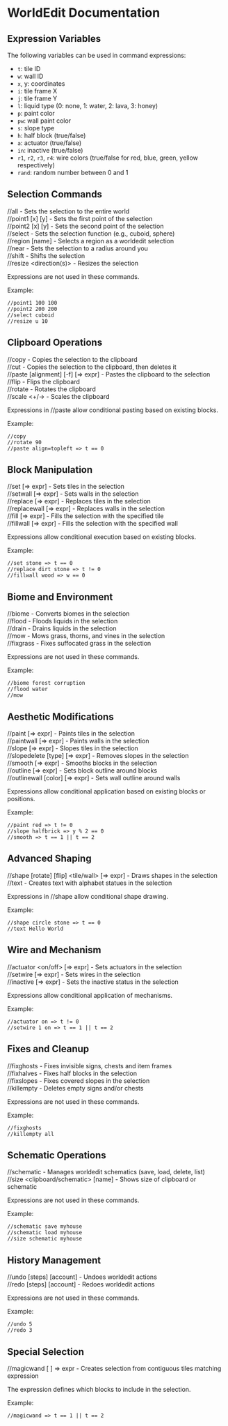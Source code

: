 # WorldEdit Documentation

## Expression Variables
The following variables can be used in command expressions:

- `t`: tile ID
- `w`: wall ID
- `x`, y: coordinates
- `i`: tile frame X
- `j`: tile frame Y
- `l`: liquid type (0: none, 1: water, 2: lava, 3: honey)
- `p`: paint color
- `pw`: wall paint color
- `s`: slope type
- `h`: half block (true/false)
- `a`: actuator (true/false)
- `in`: inactive (true/false)
- `r1`, `r2`, `r3`, `r4`: wire colors (true/false for red, blue, green, yellow respectively)
- `rand`: random number between 0 and 1

## Selection Commands
//all - Sets the selection to the entire world <br />
//point1 [x] [y] - Sets the first point of the selection <br />
//point2 [x] [y] - Sets the second point of the selection <br />
//select <type> - Sets the selection function (e.g., cuboid, sphere) <br />
//region [name] - Selects a region as a worldedit selection <br />
//near <radius> - Sets the selection to a radius around you <br />
//shift <direction> <amount> - Shifts the selection <br />
//resize <direction(s)> <amount> - Resizes the selection <br />

Expressions are not used in these commands.

Example:
```
//point1 100 100
//point2 200 200
//select cuboid
//resize u 10
```

## Clipboard Operations
//copy - Copies the selection to the clipboard <br />
//cut - Copies the selection to the clipboard, then deletes it <br />
//paste [alignment] [-f] [=> expr] - Pastes the clipboard to the selection <br />
//flip <direction> - Flips the clipboard <br />
//rotate <angle> - Rotates the clipboard <br />
//scale <+/-> <amount> - Scales the clipboard <br />

Expressions in //paste allow conditional pasting based on existing blocks.

Example:
```
//copy
//rotate 90
//paste align=topleft => t == 0
```

## Block Manipulation
//set <tile> [=> expr] - Sets tiles in the selection <br />
//setwall <wall> [=> expr] - Sets walls in the selection <br />
//replace <from> <to> [=> expr] - Replaces tiles in the selection <br />
//replacewall <from> <to> [=> expr] - Replaces walls in the selection <br />
//fill <tile> [=> expr] - Fills the selection with the specified tile <br />
//fillwall <wall> [=> expr] - Fills the selection with the specified wall <br />

Expressions allow conditional execution based on existing blocks.

Example:
```
//set stone => t == 0
//replace dirt stone => t != 0
//fillwall wood => w == 0
```

## Biome and Environment
//biome <biome1> <biome2> - Converts biomes in the selection <br />
//flood <liquid> - Floods liquids in the selection <br />
//drain - Drains liquids in the selection <br />
//mow - Mows grass, thorns, and vines in the selection <br />
//fixgrass - Fixes suffocated grass in the selection <br />

Expressions are not used in these commands.

Example:
```
//biome forest corruption
//flood water
//mow
```

## Aesthetic Modifications
//paint <color> [=> expr] - Paints tiles in the selection <br />
//paintwall <color> [=> expr] - Paints walls in the selection <br />
//slope <type> [=> expr] - Slopes tiles in the selection <br />
//slopedelete [type] [=> expr] - Removes slopes in the selection <br />
//smooth [=> expr] - Smooths blocks in the selection <br />
//outline <tile> <color> <state> [=> expr] - Sets block outline around blocks <br />
//outlinewall <wall> [color] [=> expr] - Sets wall outline around walls <br />

Expressions allow conditional application based on existing blocks or positions.

Example:
```
//paint red => t != 0
//slope halfbrick => y % 2 == 0
//smooth => t == 1 || t == 2
```

## Advanced Shaping
//shape <shape> [rotate] [flip] <tile/wall> [=> expr] - Draws shapes in the selection <br />
//text <text> - Creates text with alphabet statues in the selection <br />

Expressions in //shape allow conditional shape drawing.

Example:
```
//shape circle stone => t == 0
//text Hello World
```

## Wire and Mechanism
//actuator <on/off> [=> expr] - Sets actuators in the selection <br />
//setwire <wire> <state> [=> expr] - Sets wires in the selection <br /> 
//inactive <status> [=> expr] - Sets the inactive status in the selection <br />

Expressions allow conditional application of mechanisms.

Example:
```
//actuator on => t != 0
//setwire 1 on => t == 1 || t == 2
```

## Fixes and Cleanup
//fixghosts - Fixes invisible signs, chests and item frames <br />
//fixhalves - Fixes half blocks in the selection <br />
//fixslopes - Fixes covered slopes in the selection <br />
//killempty <type> - Deletes empty signs and/or chests <br />

Expressions are not used in these commands.

Example:
```
//fixghosts
//killempty all
```

## Schematic Operations
//schematic <subcommand> - Manages worldedit schematics (save, load, delete, list) <br />
//size <clipboard/schematic> [name] - Shows size of clipboard or schematic <br />

Expressions are not used in these commands.

Example:
```
//schematic save myhouse
//schematic load myhouse
//size schematic myhouse
```

## History Management
//undo [steps] [account] - Undoes worldedit actions <br />
//redo [steps] [account] - Redoes worldedit actions <br />

Expressions are not used in these commands.

Example:
```
//undo 5
//redo 3
```

## Special Selection
//magicwand [<X> <Y>] => expr - Creates selection from contiguous tiles matching expression <br />

The expression defines which blocks to include in the selection.

Example:
```
//magicwand => t == 1 || t == 2
```
